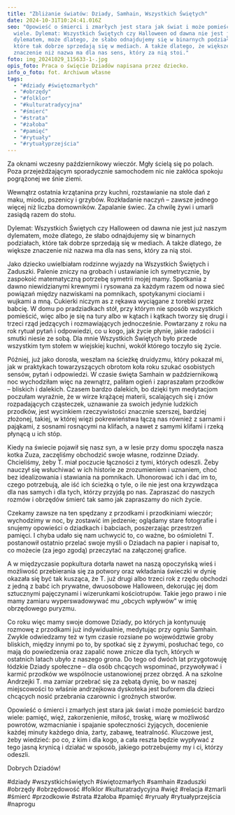 ```yaml
---
title: "Zbliżanie światów: Dziady, Samhain, Wszystkich Świętych"
date: 2024-10-31T10:24:41.016Z
seo: "Opowieść o śmierci i zmarłych jest stara jak świat i może pomieścić bardzo
  wiele. Dylemat: Wszystkich Świętych czy Halloween od dawna nie jest już naszym
  dylematem, może dlatego, że słabo odnajdujemy się w binarnych podziałach,
  które tak dobrze sprzedają się w mediach. A także dlatego, że większe
  znaczenie niż nazwa ma dla nas sens, który za nią stoi."
foto: img_20241029_115633-1-.jpg
opis_foto: Praca o święcie Dziadów napisana przez dziecko.
info_o_foto: fot. Archiwum własne
tags:
  - "#dziady #świętozmarłych"
  - "#obrzędy"
  - "#folklor"
  - "#kulturatradycyjna"
  - "#śmierć"
  - "#strata"
  - "#żałoba"
  - "#pamięć"
  - "#rytuały"
  - "#rytuałyprzejścia"
---
```

Za oknami wczesny październikowy wieczór. Mgły ścielą się po polach. Poza przejeżdżającym sporadycznie samochodem nic nie zakłóca spokoju pogrążonej we śnie ziemi.


Wewnątrz ostatnia krzątanina przy kuchni, rozstawianie na stole dań z maku, miodu, pszenicy i grzybów. Rozkładanie naczyń – zawsze jednego więcej niż liczba domowników. Zapalanie świec. Za chwilę żywi i umarli zasiądą razem do stołu.


Dylemat: Wszystkich Świętych czy Halloween od dawna nie jest już naszym dylematem, może dlatego, że słabo odnajdujemy się w binarnych podziałach, które tak dobrze sprzedają się w mediach. A także dlatego, że większe znaczenie niż nazwa ma dla nas sens, który za nią stoi.


Jako dziecko uwielbiałam rodzinne wyjazdy na Wszystkich Świętych i Zaduszki. Palenie zniczy na grobach i ustawianie ich symetrycznie, by zaspokoić matematyczną potrzebę symetrii mojej mamy. Spotkania z dawno niewidzianymi krewnymi i rysowana za każdym razem od nowa sieć powiązań między nazwiskami na pomnikach, spotykanymi ciociami i wujkami a mną. Cukierki niczym as z rękawa wyciągane z torebki przez babcię. W domu po pradziadkach stół, przy którym nie sposób wszystkich pomieścić, więc albo je się na tury albo w kątach i kątkach tworzy się drugi i trzeci rząd  jedzących i rozmawiających jednocześnie. Powtarzany z roku na rok rytuał pytań i odpowiedzi, co u kogo, jak życie płynie, jakie radości i smutki niesie ze sobą. Dla mnie Wszystkich Świętych było przede wszystkim tym stołem w wiejskiej kuchni, wokół którego toczyło się życie.


Później, już jako dorosła, weszłam na ścieżkę druidyzmu, który pokazał mi, jak w praktykach towarzyszących obrotom koła roku szukać osobistych sensów, pytań i odpowiedzi. W czasie święta Samhain w październikową noc wychodziłam więc na zewnątrz, paliłam ogień i zapraszałam przodków – bliskich i dalekich. Czasem bardzo dalekich, bo dzięki tym medytacjom poczułam wyraźnie, że w wirze krążącej materii, scalających się i znów rozpadających cząsteczek, uznawanie za swoich jedynie ludzkich przodków, jest wycinkiem rzeczywistości znacznie szerszej, bardziej złożonej, takiej, w której więzi pokrewieństwa łączą nas również z sarnami i pająkami, z sosnami rosnącymi na klifach, a nawet z samymi klifami i rzeką płynącą u ich stóp.


Kiedy na świecie pojawił się nasz syn, a w lesie przy domu spoczęła nasza kotka Zuza, zaczęliśmy obchodzić swoje własne, rodzinne Dziady. Chcieliśmy, żeby T. miał poczucie łączności z tymi, których odeszli. Żeby nauczył się wsłuchiwać w ich historie ze zrozumieniem i uznaniem, choć bez idealizowania i stawiania na pomnikach. Uhonorować ich i dać im to, czego potrzebują, ale iść ich ścieżką o tyle, o ile nie jest ona krzywdząca dla nas samych i dla tych, którzy przyjdą po nas. Zapraszać do naszych rozmów i obrzędów śmierć tak samo jak zapraszamy do nich życie.


Czekamy zawsze na ten spędzany z przodkami i przodkiniami wieczór; wychodzimy w noc, by zostawić im jedzenie; oglądamy stare fotografie i snujemy opowieści o dziadkach i babciach, poszerzając przestrzeń pamięci. I chyba udało się nam uchwycić to, co ważne, bo ośmioletni T. postanowił ostatnio przelać swoje myśli o Dziadach na papier i napisał to, co możecie (za jego zgodą) przeczytać na załączonej grafice.


A w międzyczasie popkultura dotarła nawet na naszą opoczyńską wieś i możliwość przebierania się za potwory oraz wkładania świeczki w dynię okazała się być tak kusząca, że T. już drugi albo trzeci rok z rzędu obchodzi z jedną z babć ich prywatne, dwuosobowe Halloween, dekorując jej dom sztucznymi pajęczynami i wizerunkami kościotrupów. Takie jego prawo i nie mamy zamiaru wyperswadowywać mu „obcych wpływów” w imię obrzędowego puryzmu.


Co roku więc mamy swoje domowe Dziady, po których ja kontynuuję rozmowę z przodkami już indywidualnie, medytując przy ogniu Samhain. Zwykle odwiedzamy też w tym czasie rozsiane po województwie groby bliskich, między innymi po to, by spotkać się z żywymi, posłuchać tego, co mają do powiedzenia oraz zapalić nowe znicze dla tych, których w ostatnich latach ubyło z naszego grona. Do tego od dwóch lat przygotowuję łódzkie Dziady społeczne – dla osób chcących wspominać, przywoływać i karmić przodków we wspólnocie ustanowionej przez obrzęd. A na szkolne Andrzejki T. ma zamiar przebrać się za zębatą dynię, bo w naszej miejscowości to właśnie andrzejkowa dyskoteka jest buforem dla dzieci chcących nosić przebrania czarownic i groźnych stworów.


Opowieść o śmierci i zmarłych jest stara jak świat i może pomieścić bardzo wiele: pamięć, więź, zakorzenienie, miłość, troskę, wiarę w możliwość powrotów, wzmacnianie i spajanie społeczności żyjących, docenienie każdej minuty każdego dnia, żarty, zabawę, teatralność. Kluczowe jest, żeby wiedzieć: po co, z kim i dla kogo, a cała reszta będzie wypływać z tego jasną krynicą i działać w sposób, jakiego potrzebujemy my i ci, którzy odeszli.


Dobrych Dziadów!

\#dziady #wszystkichświętych #świętozmarłych #samhain #zaduszki #obrzędy #obrzędowość #folklor #kulturatradycyjna #więź #relacja #zmarli #śmierć #przodkowie #strata #żałoba #pamięć #ryruały #rytuałyprzejścia #naprogu